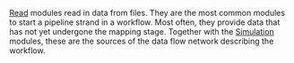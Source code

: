 [Read]() modules read in data from files.
They are the most common modules to start a pipeline strand in a workflow.
Most often, they provide data that has not yet undergone the mapping stage.
Together with the [Simulation]() modules, these are the sources of the data flow network describing the workflow.
